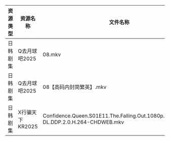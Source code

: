 | 资源类型 | 资源名称        | 文件名称                                                                               | 分享链接                                | 更新时间                |
| ---- | ----------- | ---------------------------------------------------------------------------------- | ----------------------------------- | ------------------- |
| 日韩剧集 | Q去月球吧2025   | 08.mkv                                                                             | https://pan.quark.cn/s/a1632c441381 | 2025-10-12 12:24:54 |
| 日韩剧集 | Q去月球吧2025   | 08【高码内封简繁英】.mkv                                                                    | https://pan.quark.cn/s/a1632c441381 | 2025-10-12 12:24:56 |
| 日韩剧集 | X行骗天下KR2025 | Confidence.Queen.S01E11.The.Falling.Out.1080p.AMZN.WEB-DL.DDP.2.0.H.264-CHDWEB.mkv | https://pan.quark.cn/s/463fe5d8abf1 | 2025-10-12 01:28:06 |
